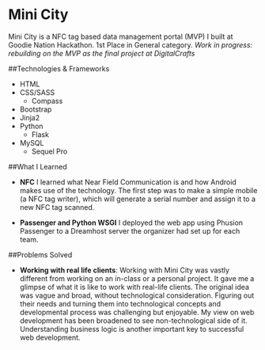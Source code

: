 # Mini City

Mini City is a NFC tag based data management portal (MVP) I built at Goodie Nation Hackathon. 1st Place in General category. <i>Work in progress: rebuilding on the MVP as the final project at DigitalCrafts</i>


##Technologies & Frameworks 
- HTML
- CSS/SASS
  - Compass
- Bootstrap
- Jinja2
- Python
  - Flask
- MySQL
  - Sequel Pro

##What I Learned
- **NFC** I learned what Near Field Communication is and how Android makes use of the technology. The first step was to make a simple mobile (a NFC tag writer), which will generate a serial number and assign it to a new NFC tag scanned. 

- **Passenger and Python WSGI** I deployed the web app using Phusion Passenger to a Dreamhost server the organizer had set up for each team. 

##Problems Solved
- **Working with real life clients**: Working with Mini City was vastly different from working on an in-class or a personal project. It gave me a glimpse of what it is like to work with real-life clients. The original idea was vague and broad, without technological consideration. Figuring out their needs and turning them into technological concepts and developmental process was challenging but enjoyable. My view on web development has been broadened to see non-technological side of it. Understanding business logic is another important key to successful web development.


